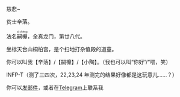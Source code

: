 慈悲~

贫士辛落。

法名<ruby>嗣檙<rt>sì chéng</rt></ruby>，全真龙门，第廿八代。

坐标天台山桐柏宫，是个扫地打杂值殿的道童。

你可以叫我【辛落】/【嗣檙】/【小陶】。（我也可以叫“你好”/“喂，笑）

INFP-T（测了三四次，22,23,24 年测完的结果好像都是这玩意儿……？）

你可以[发邮件](mailto:sicheng@taoooist.org)，或者在[Telegram](https://t.me/taoooist)上联系我